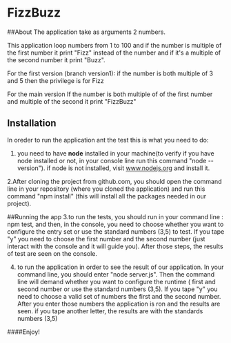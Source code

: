 # FizzBuzz
##About
The application take as arguments 2 numbers.

This application loop numbers from 1 to 100 and if the number is multiple of the first number it print "Fizz" instead
of the number and if it's a multiple of the second number it print "Buzz".

For the first version (branch version1):
if the number is both multiple of 3 and 5 then the privilege is for Fizz

For the main version
If the number is both multiple of of the first number and multiple of the second it print "FizzBuzz"

## Installation 
In oreder to run the application ant the test this is what you need to do:

1. you need to have **node** installed in your machine(to verify if you have node installed or not, in your console
line run this command "node --version"). if node is not installed, visit www.nodejs.org and install it.

2.After cloning the project from github.com, you should open the command line in your repository (where you cloned the
application) and run this command "npm install" (this will install all the packages needed in our project).

##Running the app
3.to run the tests, you should run in your command line : npm test, and then, in the console, you need to choose
whether you want to configure the entry set or use the standard numbers (3,5) to test. If you tape "y" you need to choose
the first number and the second number (just interact with the console and it will guide you). After those steps, the
results of test are seen on the console.

4. to run the application in order to see the result of our application. In your command line, you should enter
"node server.js". Then the command line will demand whether you want to configure the runtime ( first and second
 number or use the standard numbers (3,5). If you tape "y" you need to choose a valid set of numbers
 the first and the second number. After you enter those numbers the application is ron and the results are seen. if you
 tape another letter, the results are with the standards numbers (3,5)

####Enjoy!
